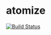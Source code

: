 atomize
=======



[![Build Status](https://travis-ci.org/ropenscilabs/atomize.svg?branch=master)](https://travis-ci.org/ropenscilabs/atomize)
